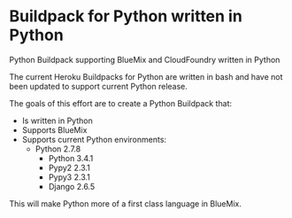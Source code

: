 Buildpack for Python written in Python
======================================

Python Buildpack supporting BlueMix and CloudFoundry written in Python

The current Heroku Buildpacks for Python are written in bash and have not been updated to support current Python release.

The goals of this effort are to create a Python Buildpack that:

* Is written in Python
* Supports BlueMix
* Supports current Python environments:
    * Python 2.7.8
        * Python 3.4.1
        * Pypy2  2.3.1
        * Pypy3  2.3.1
        * Django 2.6.5

This will make Python more of a first class language in BlueMix.
